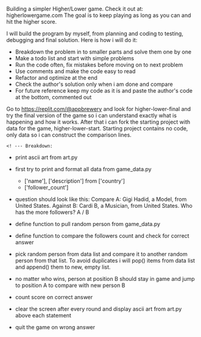 
Building a simpler Higher/Lower game. Check it out at: higherlowergame.com
The goal is to keep playing as long as you can and hit the higher score.

I will build the program by myself, from planning and coding to testing,
debugging and final solution. Here is how i will do it: 

- Breakdown the problem in to smaller parts and solve them one by one
- Make a todo list and start with simple problems
- Run the code often, fix mistakes before moving on to next problem
- Use comments and make the code easy to read
- Refactor and optimize at the end
- Check the author's solution only when i am done and compare
- For future reference keep my code as it is and paste the author's
code at the bottom, commented out

Go to https://replit.com/@appbrewery and look for higher-lower-final and try
the final version of the game so i can understand exactly what is happening
and how it works. After that i can fork the starting project with data for
the game, higher-lower-start. Starting project contains no code, only data so
i can construct the comparison lines.

    <! --- Breakdown:

- print ascii art from art.py

- first try to print and format all data from game_data.py
    - ['name'], ['description'] from ['country']
    - ['follower_count']
    
- question should look like this:
    Compare A: Gigi Hadid, a Model, from United States.
    Against B: Cardi B, a Musician, from United States.
    Who has the more followers? A / B

- define function to pull random person from game_data.py

- define function to compare the followers count and check for correct answer

- pick random person from data list and compare it to another random
person from that list. To avoid duplicates i will pop() items from data list
and append() them to new, empty list.

- no matter who wins, person at position B should stay in game and jump to
position A to compare with new person B

- count score on correct answer

- clear the screen after every round and display ascii art from art.py above each statement

- quit the game on wrong answer
